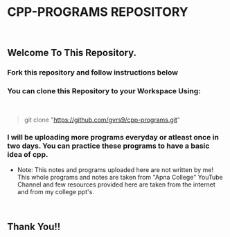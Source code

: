# CPP-PROGRAMS REPOSITORY

<br>

## Welcome To This Repository.

### Fork this repository and follow instructions below

### You can clone this Repository to your Workspace Using:

<br>

> git clone "https://github.com/gvrs9/cpp-programs.git" 

### I will be uploading more programs everyday or atleast once in two days. You can practice these programs to have a basic idea of cpp.

* Note: This notes and programs uploaded here are not written by me! This whole programs and notes are taken from "Apna College" YouTube Channel and few resources provided here are taken from the internet and from my college ppt's.
<br>

## Thank You!!





